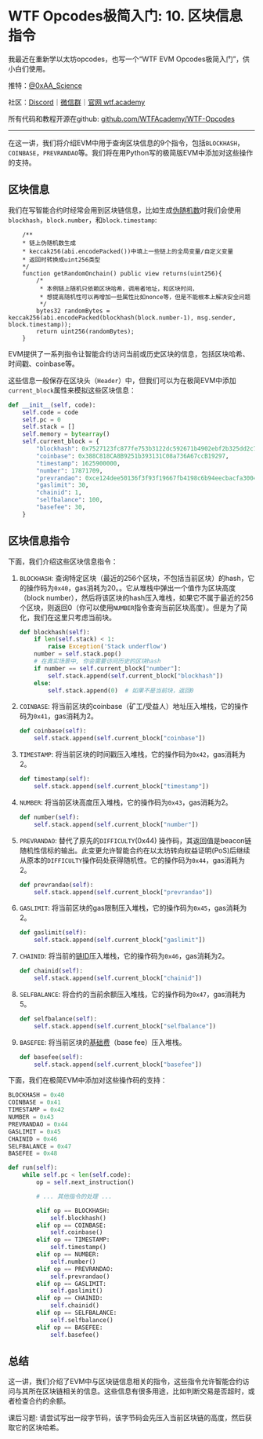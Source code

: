 # WTF Opcodes极简入门: 10. 区块信息指令

我最近在重新学以太坊opcodes，也写一个“WTF EVM Opcodes极简入门”，供小白们使用。

推特：[@0xAA_Science](https://twitter.com/0xAA_Science)

社区：[Discord](https://discord.gg/5akcruXrsk)｜[微信群](https://docs.google.com/forms/d/e/1FAIpQLSe4KGT8Sh6sJ7hedQRuIYirOoZK_85miz3dw7vA1-YjodgJ-A/viewform?usp=sf_link)｜[官网 wtf.academy](https://wtf.academy)

所有代码和教程开源在github: [github.com/WTFAcademy/WTF-Opcodes](https://github.com/WTFAcademy/WTF-Opcodes)

-----

在这一讲，我们将介绍EVM中用于查询区块信息的9个指令，包括`BLOCKHASH`，`COINBASE`，`PREVRANDAO`等。我们将在用Python写的极简版EVM中添加对这些操作的支持。

## 区块信息

我们在写智能合约时经常会用到区块链信息，比如生成[伪随机数](https://github.com/AmazingAng/WTF-Solidity/blob/main/39_Random/Random.sol)时我们会使用`blockhash`，`block.number`，和`block.timestamp`:

```solidity
    /** 
    * 链上伪随机数生成
    * keccak256(abi.encodePacked())中填上一些链上的全局变量/自定义变量
    * 返回时转换成uint256类型
    */
    function getRandomOnchain() public view returns(uint256){
        /*
         * 本例链上随机只依赖区块哈希，调用者地址，和区块时间，
         * 想提高随机性可以再增加一些属性比如nonce等，但是不能根本上解决安全问题
         */
        bytes32 randomBytes = keccak256(abi.encodePacked(blockhash(block.number-1), msg.sender, block.timestamp));
        return uint256(randomBytes);
    }
```

EVM提供了一系列指令让智能合约访问当前或历史区块的信息，包括区块哈希、时间戳、coinbase等。

这些信息一般保存在区块头（`Header`）中，但我们可以为在极简EVM中添加`current_block`属性来模拟这些区块信息：

```python
def __init__(self, code):
    self.code = code
    self.pc = 0
    self.stack = []
    self.memory = bytearray()
    self.current_block = {
        "blockhash": 0x7527123fc877fe753b3122dc592671b4902ebf2b325dd2c7224a43c0cbeee3ca,
        "coinbase": 0x388C818CA8B9251b393131C08a736A67ccB19297,
        "timestamp": 1625900000,
        "number": 17871709,
        "prevrandao": 0xce124dee50136f3f93f19667fb4198c6b94eecbacfa300469e5280012757be94,
        "gaslimit": 30,
        "chainid": 1,
        "selfbalance": 100,
        "basefee": 30,
    }
```

## 区块信息指令

下面，我们介绍这些区块信息指令：

1. `BLOCKHASH`: 查询特定区块（最近的256个区块，不包括当前区块）的hash，它的操作码为`0x40`，gas消耗为20。。它从堆栈中弹出一个值作为区块高度（block number），然后将该区块的hash压入堆栈，如果它不属于最近的256个区块，则返回0（你可以使用`NUMBER`指令查询当前区块高度）。但是为了简化，我们在这里只考虑当前块。

    ```python
    def blockhash(self):
        if len(self.stack) < 1:
            raise Exception('Stack underflow')
        number = self.stack.pop()
        # 在真实场景中, 你会需要访问历史的区块hash
        if number == self.current_block["number"]:
            self.stack.append(self.current_block["blockhash"])
        else:
            self.stack.append(0)  # 如果不是当前块，返回0
    ```


2. `COINBASE`: 将当前区块的coinbase（矿工/受益人）地址压入堆栈，它的操作码为`0x41`，gas消耗为2。

    ```python
    def coinbase(self):
        self.stack.append(self.current_block["coinbase"])
    ```

3. `TIMESTAMP`: 将当前区块的时间戳压入堆栈，它的操作码为`0x42`，gas消耗为2。

    ```python
    def timestamp(self):
        self.stack.append(self.current_block["timestamp"])
    ```

4. `NUMBER`: 将当前区块高度压入堆栈，它的操作码为`0x43`，gas消耗为2。

    ```python
    def number(self):
        self.stack.append(self.current_block["number"])
    ```

5. `PREVRANDAO`: 替代了原先的`DIFFICULTY`(0x44) 操作码，其返回值是beacon链随机性信标的输出。此变更允许智能合约在以太坊转向权益证明(PoS)后继续从原本的`DIFFICULTY`操作码处获得随机性。它的操作码为`0x44`，gas消耗为2。

    ```python
    def prevrandao(self):
        self.stack.append(self.current_block["prevrandao"])
    ```

6. `GASLIMIT`: 将当前区块的gas限制压入堆栈，它的操作码为`0x45`，gas消耗为2。

    ```python
    def gaslimit(self):
        self.stack.append(self.current_block["gaslimit"])
    ```

7. `CHAINID`: 将当前的[链ID](https://chainlist.org/)压入堆栈，它的操作码为`0x46`，gas消耗为2。

    ```python
    def chainid(self):
        self.stack.append(self.current_block["chainid"])
    ```

8. `SELFBALANCE`: 将合约的当前余额压入堆栈，它的操作码为`0x47`，gas消耗为5。

    ```python
    def selfbalance(self):
        self.stack.append(self.current_block["selfbalance"])
    ```

9. `BASEFEE`: 将当前区块的[基础费](https://ethereum.org/zh/developers/docs/gas/#base-fee)（base fee）压入堆栈。

    ```python
    def basefee(self):
        self.stack.append(self.current_block["basefee"])
    ```

下面，我们在极简EVM中添加对这些操作码的支持：

```python
BLOCKHASH = 0x40
COINBASE = 0x41
TIMESTAMP = 0x42
NUMBER = 0x43
PREVRANDAO = 0x44
GASLIMIT = 0x45
CHAINID = 0x46
SELFBALANCE = 0x47
BASEFEE = 0x48

def run(self):
    while self.pc < len(self.code):
        op = self.next_instruction()

        # ... 其他指令的处理 ...

        elif op == BLOCKHASH:
            self.blockhash()
        elif op == COINBASE:
            self.coinbase()
        elif op == TIMESTAMP:
            self.timestamp()
        elif op == NUMBER:
            self.number()
        elif op == PREVRANDAO:
            self.prevrandao()
        elif op == GASLIMIT:
            self.gaslimit()
        elif op == CHAINID:
            self.chainid()
        elif op == SELFBALANCE:
            self.selfbalance()
        elif op == BASEFEE:
            self.basefee()        
```

## 总结

这一讲，我们介绍了EVM中与区块链信息相关的指令，这些指令允许智能合约访问与其所在区块链相关的信息。这些信息有很多用途，比如判断交易是否超时，或者检查合约的余额。

课后习题: 请尝试写出一段字节码，该字节码会先压入当前区块链的高度，然后获取它的区块哈希。